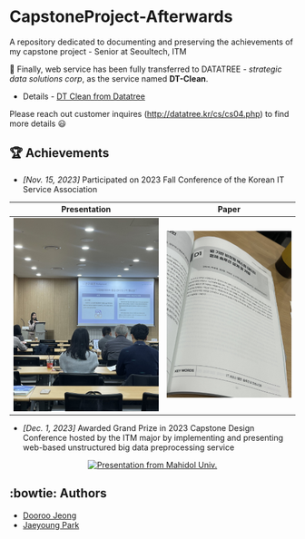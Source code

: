 # CapstoneProject-Afterwards
A repository dedicated to documenting and preserving the achievements of my capstone project - Senior at Seoultech, ITM

:tada: Finally,
web service has been fully transferred to DATATREE _- strategic data solutions corp_, as the service named **DT-Clean**.  
- Details - [DT Clean from Datatree](http://datatree.kr/product/)

  
Please reach out customer inquires (http://datatree.kr/cs/cs04.php) to find more details :smiley:
  
## :trophy: Achievements

- _[Nov. 15, 2023]_ Participated on 2023 Fall Conference of the Korean IT Service Association

<div align=center>

| Presentation | Paper |
|---|---|
| ![Presentation](./images/15Nov_presentation.jpeg) | ![Thesis](./images/15Nov_thesis.jpeg) |
</div>
  
- _[Dec. 1, 2023]_ Awarded Grand Prize in 2023 Capstone Design Conference hosted by the ITM major by implementing and presenting web-based unstructured big data preprocessing service  

<div align=center> 

[![Presentation from Mahidol Univ.](http://img.youtube.com/vi/Z4qle-THivc/0.jpg)](https://youtu.be/Z4qle-THivc?si=Nz-MazOzKDzitkEn)
</div>


## :bowtie: Authors
- [Dooroo Jeong](https://github.com/doorooful)
- [Jaeyoung Park](https://github.com/yoouung)
